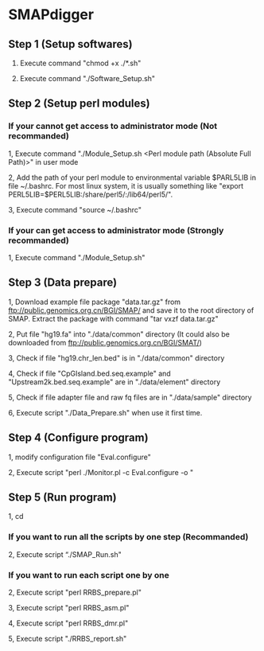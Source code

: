 # SMAPdigger

## Step 1 (Setup softwares)

1. Execute command "chmod +x ./*.sh"

2. Execute command "./Software_Setup.sh"

## Step 2 (Setup perl modules) 
### If your cannot get access to administrator mode (Not recommanded)
1, Execute command "./Module_Setup.sh <Perl module path (Absolute Full Path)>" in user mode

2, Add the path of your perl module to environmental variable $PARL5LIB in file ~/.bashrc. For most linux system, it is usually something like "export PERL5LIB=$PERL5LIB:<Perl module path>/share/perl5/:<Perl module path>/lib64/perl5/".

3, Execute command "source ~/.bashrc"
### If your can get access to administrator mode (Strongly recommanded)
1, Execute command "./Module_Setup.sh"
## Step 3 (Data prepare)
1, Download example file package "data.tar.gz" from ftp://public.genomics.org.cn/BGI/SMAP/ and save it to the root directory of SMAP. Extract the package with command "tar vxzf data.tar.gz"

2, Put file "hg19.fa" into "./data/common" directory (It could also be downloaded from ftp://public.genomics.org.cn/BGI/SMAT/)

3, Check if file "hg19.chr_len.bed" is in "./data/common" directory

4, Check if file "CpGIsland.bed.seq.example" and "Upstream2k.bed.seq.example" are in "./data/element" directory

5, Check if file adapter file and raw fq files  are in "./data/sample" directory

6, Execute script "./Data_Prepare.sh" when use it first time.
## Step 4 (Configure program) 
1, modify configuration file "Eval.configure" 

2, Execute script "perl ./Monitor.pl -c Eval.configure -o <Output path>"
## Step 5 (Run program) 
1, cd <Output path> 
### If you want to run all the scripts by one step (Recommanded)
2, Execute script “./SMAP_Run.sh"
### If you want to run each script one by one
2, Execute script "perl RRBS_prepare.pl"

3, Execute script "perl RRBS_asm.pl"

4, Execute script "perl RRBS_dmr.pl"

5, Execute script "./RRBS_report.sh"
